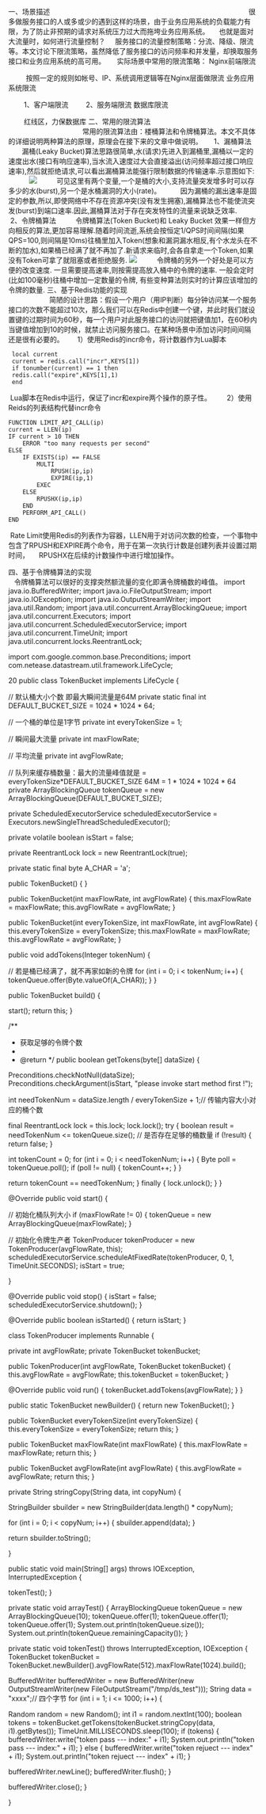 一、场景描述                                                                                                
     很多做服务接口的人或多或少的遇到这样的场景，由于业务应用系统的负载能力有限，为了防止非预期的请求对系统压力过大而拖垮业务应用系统。
    也就是面对大流量时，如何进行流量控制？
    服务接口的流量控制策略：分流、降级、限流等。本文讨论下限流策略，虽然降低了服务接口的访问频率和并发量，却换取服务接口和业务应用系统的高可用。
     实际场景中常用的限流策略：
Nginx前端限流

         按照一定的规则如帐号、IP、系统调用逻辑等在Nginx层面做限流
业务应用系统限流

        1、客户端限流
        2、服务端限流
数据库限流

        红线区，力保数据库
二、常用的限流算法                                                                                       
     常用的限流算法由：楼桶算法和令牌桶算法。本文不具体的详细说明两种算法的原理，原理会在接下来的文章中做说明。
     1、漏桶算法
         漏桶(Leaky Bucket)算法思路很简单,水(请求)先进入到漏桶里,漏桶以一定的速度出水(接口有响应速率),当水流入速度过大会直接溢出(访问频率超过接口响应速率),然后就拒绝请求,可以看出漏桶算法能强行限制数据的传输速率.示意图如下:
　　　![](http://upload-images.jianshu.io/upload_images/6954572-fb9e39784b70f9f2.png?imageMogr2/auto-orient/strip%7CimageView2/2/w/1240)
         可见这里有两个变量,一个是桶的大小,支持流量突发增多时可以存多少的水(burst),另一个是水桶漏洞的大小(rate)。
         因为漏桶的漏出速率是固定的参数,所以,即使网络中不存在资源冲突(没有发生拥塞),漏桶算法也不能使流突发(burst)到端口速率.因此,漏桶算法对于存在突发特性的流量来说缺乏效率.
     2、令牌桶算法
         令牌桶算法(Token Bucket)和 Leaky Bucket 效果一样但方向相反的算法,更加容易理解.随着时间流逝,系统会按恒定1/QPS时间间隔(如果QPS=100,则间隔是10ms)往桶里加入Token(想象和漏洞漏水相反,有个水龙头在不断的加水),如果桶已经满了就不再加了.新请求来临时,会各自拿走一个Token,如果没有Token可拿了就阻塞或者拒绝服务.
![](http://upload-images.jianshu.io/upload_images/6954572-e270efc4f6e59366.jpg?imageMogr2/auto-orient/strip%7CimageView2/2/w/1240)
 
　　令牌桶的另外一个好处是可以方便的改变速度. 一旦需要提高速率,则按需提高放入桶中的令牌的速率. 一般会定时(比如100毫秒)往桶中增加一定数量的令牌, 有些变种算法则实时的计算应该增加的令牌的数量.
三、基于Redis功能的实现                                                                                
       简陋的设计思路：假设一个用户（用IP判断）每分钟访问某一个服务接口的次数不能超过10次，那么我们可以在Redis中创建一个键，并此时我们就设置键的过期时间为60秒，每一个用户对此服务接口的访问就把键值加1，在60秒内当键值增加到10的时候，就禁止访问服务接口。在某种场景中添加访问时间间隔还是很有必要的。
      1）使用Redis的incr命令，将计数器作为Lua脚本         
```
 local current
 current = redis.call("incr",KEYS[1])
 if tonumber(current) == 1 then
 redis.call("expire",KEYS[1],1)
 end
```
 Lua脚本在Redis中运行，保证了incr和expire两个操作的原子性。
       2）使用Reids的列表结构代替incr命令
```
FUNCTION LIMIT_API_CALL(ip)
current = LLEN(ip)
IF current > 10 THEN
    ERROR "too many requests per second"
ELSE
    IF EXISTS(ip) == FALSE
        MULTI
            RPUSH(ip,ip)
            EXPIRE(ip,1)
        EXEC
    ELSE
        RPUSHX(ip,ip)
    END
    PERFORM_API_CALL()
END
```

 Rate Limit使用Redis的列表作为容器，LLEN用于对访问次数的检查，一个事物中包含了RPUSH和EXPIRE两个命令，用于在第一次执行计数是创建列表并设置过期时间，
    RPUSHX在后续的计数操作中进行增加操作。

四、基于令牌桶算法的实现                                                                                
       令牌桶算法可以很好的支撑突然额流量的变化即满令牌桶数的峰值。
import java.io.BufferedWriter;
import java.io.FileOutputStream;
import java.io.IOException;
import java.io.OutputStreamWriter;
import java.util.Random;
import java.util.concurrent.ArrayBlockingQueue;
import java.util.concurrent.Executors;
import java.util.concurrent.ScheduledExecutorService;
import java.util.concurrent.TimeUnit;
import java.util.concurrent.locks.ReentrantLock;
 
import com.google.common.base.Preconditions;
import com.netease.datastream.util.framework.LifeCycle;
 
 20 public class TokenBucket implements LifeCycle {
 
// 默认桶大小个数 即最大瞬间流量是64M
 private static final int DEFAULT_BUCKET_SIZE = 1024 * 1024 * 64;
 
// 一个桶的单位是1字节
 private int everyTokenSize = 1;
 
// 瞬间最大流量
 private int maxFlowRate;
 
// 平均流量
 private int avgFlowRate;
 
// 队列来缓存桶数量：最大的流量峰值就是 = everyTokenSize*DEFAULT_BUCKET_SIZE 64M = 1 * 1024 * 1024 * 64
 private ArrayBlockingQueue<Byte> tokenQueue = new ArrayBlockingQueue<Byte>(DEFAULT_BUCKET_SIZE);
 
private ScheduledExecutorService scheduledExecutorService = Executors.newSingleThreadScheduledExecutor();
 
private volatile boolean isStart = false;
 
private ReentrantLock lock = new ReentrantLock(true);
 
private static final byte A_CHAR = 'a';
 
public TokenBucket() {
 }
 
public TokenBucket(int maxFlowRate, int avgFlowRate) {
 this.maxFlowRate = maxFlowRate;
 this.avgFlowRate = avgFlowRate;
 }
 
public TokenBucket(int everyTokenSize, int maxFlowRate, int avgFlowRate) {
 this.everyTokenSize = everyTokenSize;
 this.maxFlowRate = maxFlowRate;
 this.avgFlowRate = avgFlowRate;
 }
 
public void addTokens(Integer tokenNum) {
 
// 若是桶已经满了，就不再家如新的令牌
 for (int i = 0; i < tokenNum; i++) {
 tokenQueue.offer(Byte.valueOf(A_CHAR));
 }
 }
 
public TokenBucket build() {
 
start();
 return this;
 }
 
/**
 * 获取足够的令牌个数
 *
 * @return
 */
 public boolean getTokens(byte[] dataSize) {
 
Preconditions.checkNotNull(dataSize);
 Preconditions.checkArgument(isStart, "please invoke start method first !");
 
int needTokenNum = dataSize.length / everyTokenSize + 1;// 传输内容大小对应的桶个数
 
final ReentrantLock lock = this.lock;
 lock.lock();
 try {
 boolean result = needTokenNum <= tokenQueue.size(); // 是否存在足够的桶数量
 if (!result) {
 return false;
 }
 
int tokenCount = 0;
 for (int i = 0; i < needTokenNum; i++) {
 Byte poll = tokenQueue.poll();
 if (poll != null) {
 tokenCount++;
 }
 }
 
return tokenCount == needTokenNum;
 } finally {
 lock.unlock();
 }
 }
 
@Override
 public void start() {
 
// 初始化桶队列大小
 if (maxFlowRate != 0) {
 tokenQueue = new ArrayBlockingQueue<Byte>(maxFlowRate);
 }
 
// 初始化令牌生产者
 TokenProducer tokenProducer = new TokenProducer(avgFlowRate, this);
 scheduledExecutorService.scheduleAtFixedRate(tokenProducer, 0, 1, TimeUnit.SECONDS);
 isStart = true;
 
}
 
@Override
 public void stop() {
 isStart = false;
 scheduledExecutorService.shutdown();
 }
 
@Override
 public boolean isStarted() {
 return isStart;
 }
 
class TokenProducer implements Runnable {
 
private int avgFlowRate;
 private TokenBucket tokenBucket;
 
public TokenProducer(int avgFlowRate, TokenBucket tokenBucket) {
 this.avgFlowRate = avgFlowRate;
 this.tokenBucket = tokenBucket;
 }
 
@Override
 public void run() {
 tokenBucket.addTokens(avgFlowRate);
 }
 }
 
public static TokenBucket newBuilder() {
 return new TokenBucket();
 }
 
public TokenBucket everyTokenSize(int everyTokenSize) {
 this.everyTokenSize = everyTokenSize;
 return this;
 }
 
public TokenBucket maxFlowRate(int maxFlowRate) {
 this.maxFlowRate = maxFlowRate;
 return this;
 }
 
public TokenBucket avgFlowRate(int avgFlowRate) {
 this.avgFlowRate = avgFlowRate;
 return this;
 }
 
private String stringCopy(String data, int copyNum) {
 
StringBuilder sbuilder = new StringBuilder(data.length() * copyNum);
 
for (int i = 0; i < copyNum; i++) {
 sbuilder.append(data);
 }
 
return sbuilder.toString();
 
}
 
public static void main(String[] args) throws IOException, InterruptedException {
 
tokenTest();
 }
 
private static void arrayTest() {
 ArrayBlockingQueue<Integer> tokenQueue = new ArrayBlockingQueue<Integer>(10);
 tokenQueue.offer(1);
 tokenQueue.offer(1);
 tokenQueue.offer(1);
 System.out.println(tokenQueue.size());
 System.out.println(tokenQueue.remainingCapacity());
 }
 
private static void tokenTest() throws InterruptedException, IOException {
 TokenBucket tokenBucket = TokenBucket.newBuilder().avgFlowRate(512).maxFlowRate(1024).build();
 
BufferedWriter bufferedWriter = new BufferedWriter(new OutputStreamWriter(new FileOutputStream("/tmp/ds_test")));
 String data = "xxxx";// 四个字节
 for (int i = 1; i <= 1000; i++) {
 
Random random = new Random();
 int i1 = random.nextInt(100);
 boolean tokens = tokenBucket.getTokens(tokenBucket.stringCopy(data, i1).getBytes());
 TimeUnit.MILLISECONDS.sleep(100);
 if (tokens) {
 bufferedWriter.write("token pass --- index:" + i1);
 System.out.println("token pass --- index:" + i1);
 } else {
 bufferedWriter.write("token rejuect --- index" + i1);
 System.out.println("token rejuect --- index" + i1);
 }
 
bufferedWriter.newLine();
 bufferedWriter.flush();
 }
 
bufferedWriter.close();
 }
 
}
